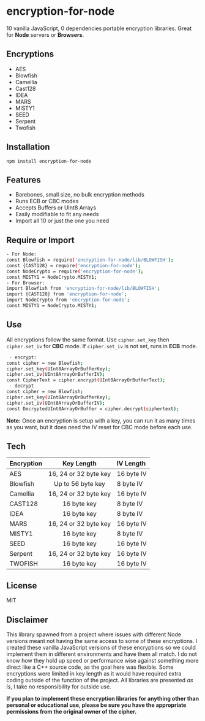 # encryption-for-node

10 vanilla JavaScript, 0 dependencies portable encryption libraries.
Great for **Node** servers or **Browsers**.

## Encryptions

- AES
- Blowfish
- Camellia
- Cast128
- IDEA
- MARS
- MISTY1
- SEED
- Serpent
- Twofish

## Installation

```npm install encryption-for-node```

## Features

- Barebones, small size, no bulk encryption methods
- Runs ECB or CBC modes
- Accepts Buffers or UInt8 Arrays
- Easily modifiable to fit any needs
- Import all 10 or just the one you need

## Require or Import

```sh
- For Node:
const Blowfish = require('encryption-for-node/lib/BLOWFISH');
const {CAST128} = require('encryption-for-node');
const NodeCrypto = require('encryption-for-node');
const MISTY1 = NodeCrypto.MISTY1;
- For Browser:
import Blowfish from 'encryption-for-node/lib/BLOWFISH';
import {CAST128} from 'encryption-for-node';
import NodeCrypto from 'encryption-for-node';
const MISTY1 = NodeCrypto.MISTY1;
```

## Use

All encryptions follow the same format. Use ```cipher.set_key``` then ```cipher.set_iv``` for **CBC** mode. If ```cipher.set_iv``` is not set, runs in **ECB** mode.

```sh
 - encrypt:
const cipher = new Blowfish;
cipher.set_key(UInt8ArrayOrBufferKey);
cipher.set_iv(UInt8ArrayOrBufferIV);
const CipherText = cipher.encrypt(UInt8ArrayOrBufferText);
 - decrypt
const cipher = new Blowfish;
cipher.set_key(UInt8ArrayOrBufferKey);
cipher.set_iv(UInt8ArrayOrBufferIV);
const DecryptedUInt8ArrayOrBuffer = cipher.decrypt(ciphertext);
```

**Note:** Once an encryption is setup with a key, you can run it as many times as you want, but it does need the IV reset for CBC mode before each use.

## Tech

|Encryption |Key Length            |IV Length |
| :---      |    :----:            |  :---    |
|AES        |16, 24 or 32 byte key |16 byte IV|
|Blowfish   |Up to 56 byte key     |8 byte IV |
|Camellia   |16, 24 or 32 byte key |16 byte IV|
|CAST128    |16 byte key           |8 byte IV |
|IDEA       |16 byte key           |8 byte IV |
|MARS       |16, 24 or 32 byte key |16 byte IV|
|MISTY1     |16 byte key           |8 byte IV |
|SEED       |16 byte key           |16 byte IV|
|Serpent    |16, 24 or 32 byte key |16 byte IV|
|TWOFISH    |16 byte key           |16 byte IV|

## License

MIT

## Disclaimer

This library spawned from a project where issues with different Node versions meant not having the same access to some of these encryptions. I created these vanilla JavaScript versions of these encryptions so we could implement them in different environments and have them all match. I do not know how they hold up speed or performance wise against something more direct like a C++ source code, as the goal here was flexible. Some encryptions were limited in key length as it would have required extra coding outside of the function of the project. All libraries are presented *as is*, I take no responsibility for outside use.

**If you plan to implement these encryption libraries for anything other than personal or educational use, please be sure you have the appropriate permissions from the original owner of the cipher.**

